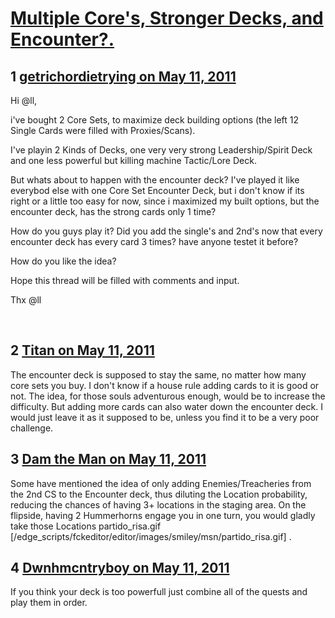 # [Multiple Core&#039;s, Stronger Decks, and Encounter?.](https://community.fantasyflightgames.com/topic/46632-multiple-cores-stronger-decks-and-encounter/)

## 1 [getrichordietrying on May 11, 2011](https://community.fantasyflightgames.com/topic/46632-multiple-cores-stronger-decks-and-encounter/?do=findComment&comment=466853)

Hi @ll,

i've bought 2 Core Sets, to maximize deck building options (the left 12 Single Cards were filled with Proxies/Scans).

I've playin 2 Kinds of Decks, one very very strong Leadership/Spirit Deck and one less powerful but killing machine Tactic/Lore Deck.

But whats about to happen with the encounter deck? I've played it like everybod else with one Core Set Encounter Deck, but i don't know if its right or a little too easy for now, since i maximized my built options, but the encounter deck, has the strong cards only 1 time?

How do you guys play it? Did you add the single's and 2nd's now that every encounter deck has every card 3 times? have anyone testet it before?

How do you like the idea?

Hope this thread will be filled with comments and input.

Thx @ll

 

## 2 [Titan on May 11, 2011](https://community.fantasyflightgames.com/topic/46632-multiple-cores-stronger-decks-and-encounter/?do=findComment&comment=466866)

The encounter deck is supposed to stay the same, no matter how many core sets you buy. I don't know if a house rule adding cards to it is good or not. The idea, for those souls adventurous enough, would be to increase the difficulty. But adding more cards can also water down the encounter deck. I would just leave it as it supposed to be, unless you find it to be a very poor challenge. 

## 3 [Dam the Man on May 11, 2011](https://community.fantasyflightgames.com/topic/46632-multiple-cores-stronger-decks-and-encounter/?do=findComment&comment=466881)

Some have mentioned the idea of only adding Enemies/Treacheries from the 2nd CS to the Encounter deck, thus diluting the Location probability, reducing the chances of having 3+ locations in the staging area. On the flipside, having 2 Hummerhorns engage you in one turn, you would gladly take those Locations partido_risa.gif [/edge_scripts/fckeditor/editor/images/smiley/msn/partido_risa.gif] .

## 4 [Dwnhmcntryboy on May 11, 2011](https://community.fantasyflightgames.com/topic/46632-multiple-cores-stronger-decks-and-encounter/?do=findComment&comment=466932)

If you think your deck is too powerfull just combine all of the quests and play them in order.

